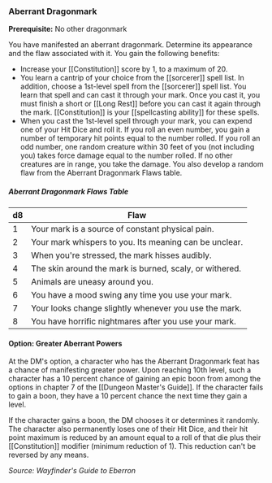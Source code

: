 ### Aberrant Dragonmark

**Prerequisite:** No other dragonmark

You have manifested an aberrant dragonmark. Determine its appearance and the flaw associated with it. You gain the following benefits:

- Increase your [[Constitution]] score by 1, to a maximum of 20.
- You learn a cantrip of your choice from the [[sorcerer]] spell list. In addition, choose a 1st-level spell from the [[sorcerer]] spell list. You learn that spell and can cast it through your mark. Once you cast it, you must finish a short or [[Long Rest]] before you can cast it again through the mark. [[Constitution]] is your [[spellcasting ability]] for these spells.
- When you cast the 1st-level spell through your mark, you can expend one of your Hit Dice and roll it. If you roll an even number, you gain a number of temporary hit points equal to the number rolled. If you roll an odd number, one random creature within 30 feet of you (not including you) takes force damage equal to the number rolled. If no other creatures are in range, you take the damage. You also develop a random flaw from the Aberrant Dragonmark Flaws table.

##### Aberrant Dragonmark Flaws Table

| d8  | Flaw                                                    |
| --- | ------------------------------------------------------- |
| 1   | Your mark is a source of constant physical pain.        |
| 2   | Your mark whispers to you. Its meaning can be unclear.  |
| 3   | When you're stressed, the mark hisses audibly.          |
| 4   | The skin around the mark is burned, scaly, or withered. |
| 5   | Animals are uneasy around you.                          |
| 6   | You have a mood swing any time you use your mark.       |
| 7   | Your looks change slightly whenever you use the mark.   |
| 8   | You have horrific nightmares after you use your mark.   |

#### Option: Greater Aberrant Powers

At the DM's option, a character who has the Aberrant Dragonmark feat has a chance of manifesting greater power. Upon reaching 10th level, such a character has a 10 percent chance of gaining an epic boon from among the options in chapter 7 of the [[Dungeon Master's Guide]]. If the character fails to gain a boon, they have a 10 percent chance the next time they gain a level.

If the character gains a boon, the DM chooses it or determines it randomly. The character also permanently loses one of their Hit Dice, and their hit point maximum is reduced by an amount equal to a roll of that die plus their [[Constitution]] modifier (minimum reduction of 1). This reduction can't be reversed by any means.

*Source: Wayfinder's Guide to Eberron*